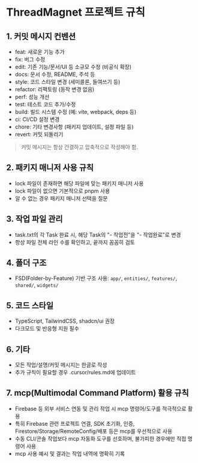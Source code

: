 # ThreadMagnet 프로젝트 규칙

## 1. 커밋 메시지 컨벤션

- feat: 새로운 기능 추가
- fix: 버그 수정
- edit: 기존 기능/문서/UI 등 소규모 수정 (비공식 확장)
- docs: 문서 수정, README, 주석 등
- style: 코드 스타일 변경 (세미콜론, 들여쓰기 등)
- refactor: 리팩토링 (동작 변경 없음)
- perf: 성능 개선
- test: 테스트 코드 추가/수정
- build: 빌드 시스템 수정 (예: vite, webpack, deps 등)
- ci: CI/CD 설정 변경
- chore: 기타 변경사항 (패키지 업데이트, 설정 파일 등)
- revert: 커밋 되돌리기

> 커밋 메시지는 항상 간결하고 압축적으로 작성해야 함.

## 2. 패키지 매니저 사용 규칙

- lock 파일이 존재하면 해당 파일에 맞는 패키지 매니저 사용
- lock 파일이 없으면 기본적으로 pnpm 사용
- 알 수 없는 경우 패키지 매니저 선택을 질문

## 3. 작업 파일 관리

- task.txt의 각 Task 완료 시, 해당 Task의 "- 작업전"을 "- 작업완료"로 변경
- 항상 파일 전체 라인 수를 확인하고, 끝까지 꼼꼼히 검토

## 4. 폴더 구조

- FSD(Folder-by-Feature) 기반 구조 사용: `app/`, `entities/`, `features/`, `shared/`, `widgets/`

## 5. 코드 스타일

- TypeScript, TailwindCSS, shadcn/ui 권장
- 다크모드 및 반응형 지원 필수

## 6. 기타

- 모든 작업/설명/커밋 메시지는 한글로 작성
- 추가 규칙이 필요할 경우 .cursor/rules.md에 업데이트

## 7. mcp(Multimodal Command Platform) 활용 규칙

- Firebase 등 외부 서비스 연동 및 관리 작업 시 mcp 명령어/도구를 적극적으로 활용
- 특히 Firebase 관련 프로젝트 연결, SDK 초기화, 인증, Firestore/Storage/RemoteConfig/배포 등은 mcp를 우선적으로 사용
- 수동 CLI/콘솔 작업보다 mcp 자동화 도구를 선호하며, 불가피한 경우에만 직접 명령어 사용
- mcp 사용 예시 및 결과는 작업 내역에 명확히 기록
